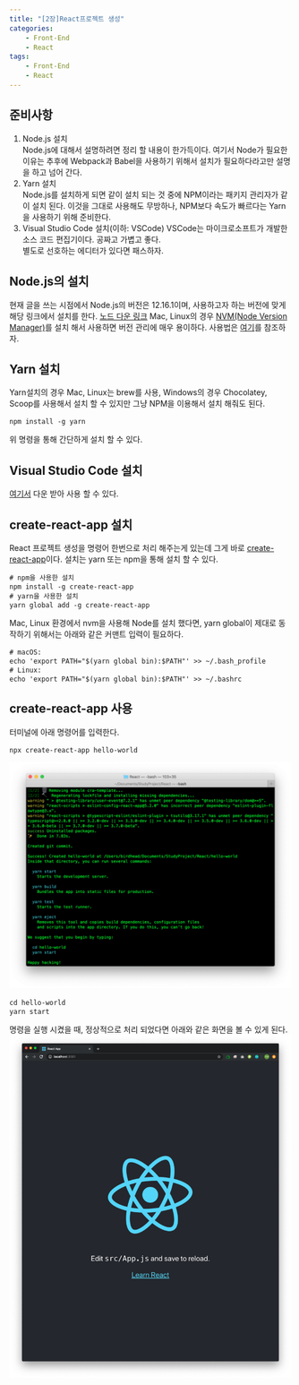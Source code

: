 ```yaml
---
title: "[2장]React프로젝트 생성"
categories: 
    - Front-End
    - React
tags: 
    - Front-End
    - React
---
```

## 준비사항
1. Node.js 설치   
    Node.js에 대해서 설명하려면 정리 할 내용이 한가득이다. 여기서 Node가 필요한 이유는 추후에 Webpack과 Babel을 사용하기 위해서 설치가 필요하다라고만 설명을 하고 넘어 간다.
2. Yarn 설치   
    Node.js를 설치하게 되면 같이 설치 되는 것 중에 NPM이라는 패키지 관리자가 같이 설치 된다. 이것을 그대로 사용해도 무방하나, NPM보다 속도가 빠르다는 Yarn을 사용하기 위해 준비한다.
3. Visual Studio Code 설치(이하: VSCode)
    VSCode는 마이크로소프트가 개발한 소스 코드 편집기이다. 공짜고 가볍고 좋다.   
    별도로 선호하는 에디터가 있다면 패스하자.

## Node.js의 설치
현재 글을 쓰는 시점에서 Node.js의 버전은 12.16.1이며, 사용하고자 하는 버전에 맞게 해당 링크에서 설치를 한다. [노드 다운 링크](https://nodejs.org/ko/download/)
Mac, Linux의 경우 [NVM(Node Version Manager)](https://github.com/nvm-sh/nvm)를 설치 해서 사용하면 버전 관리에 매우 용이하다. 사용법은 [여기](](https://gist.github.com/falsy/8aa42ae311a9adb50e2ca7d8702c9af1))를 참조하자.

## Yarn 설치
Yarn설치의 경우 Mac, Linux는 brew를 사용, Windows의 경우 Chocolatey, Scoop를 사용해서 설치 할 수 있지만 그냥 NPM을 이용해서 설치 해줘도 된다. 
```
npm install -g yarn
```

위 명령을 통해 간단하게 설치 할 수 있다.

## Visual Studio Code 설치
[여기서](https://code.visualstudio.com/download) 다운 받아 사용 할 수 있다.

## create-react-app 설치
React 프로젝트 생성을 명령어 한번으로 처리 해주는게 있는데 그게 바로 [create-react-app](https://github.com/facebook/create-react-app)이다.
설치는 yarn 또는 npm을 통해 설치 할 수 있다. 
```
# npm을 사용한 설치
npm install -g create-react-app
# yarn을 사용한 설치 
yarn global add -g create-react-app
```
Mac, Linux 환경에서 nvm을 사용해 Node를 설치 했다면, yarn global이 제대로 동작하기 위해서는 아래와 같은 커맨트 입력이 필요하다.
```
# macOS:
echo 'export PATH="$(yarn global bin):$PATH"' >> ~/.bash_profile
# Linux:
echo 'export PATH="$(yarn global bin):$PATH"' >> ~/.bashrc
```

## create-react-app 사용
터미널에 아래 명령어를 입력한다.
```
npx create-react-app hello-world
```
![create-react-app-command-result](/assets/images/react2/createReactAppCommand.png)

```
cd hello-world
yarn start
```
명령을 실행 시켰을 때, 정상적으로 처리 되었다면 아래와 같은 화면을 볼 수 있게 된다.
![initPage](/assets/images/react2/initPage.png)